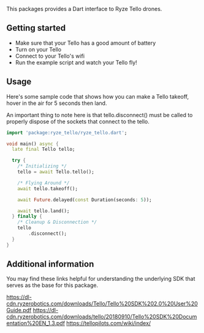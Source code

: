 This packages provides a Dart interface to Ryze Tello drones.

## Getting started

* Make sure that your Tello has a good amount of battery
* Turn on your Tello
* Connect to your Tello's wifi
* Run the example script and watch your Tello fly!

## Usage

Here's some sample code that shows how you can make a Tello takeoff,
hover in the air for 5 seconds then land. 

An important thing to note here is that tello.disconnect() must be called 
to properly dispose of the sockets that connect to the tello.

```dart
import 'package:ryze_tello/ryze_tello.dart';

void main() async {
  late final Tello tello;

  try {
    /* Initializing */
    tello = await Tello.tello();

    /* Flying Around */
    await tello.takeoff();

    await Future.delayed(const Duration(seconds: 5));

    await tello.land();
  } finally {
    /* Cleanup & Disconnection */
    tello
        .disconnect(); 
  }
}
```

## Additional information

You may find these links helpful for understanding the underlying SDK 
that serves as the base for this package.

https://dl-cdn.ryzerobotics.com/downloads/Tello/Tello%20SDK%202.0%20User%20Guide.pdf
https://dl-cdn.ryzerobotics.com/downloads/tello/20180910/Tello%20SDK%20Documentation%20EN_1.3.pdf
https://tellopilots.com/wiki/index/